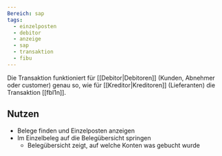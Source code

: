 ```yaml
---
Bereich: sap
tags:
  - einzelposten
  - debitor
  - anzeige
  - sap
  - transaktion
  - fibu
---
```

Die Transaktion funktioniert für [[Debitor|Debitoren]] (Kunden, Abnehmer oder customer) genau so, wie für [[Kreditor|Kreditoren]] (Lieferanten) die Transaktion [[fbl1n]].

## Nutzen
* Belege finden und Einzelposten anzeigen
* Im Einzelbeleg auf die Belegübersicht springen
  * Belegübersicht zeigt, auf welche Konten was gebucht wurde
